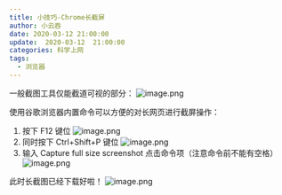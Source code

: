 ```yaml
---
title: 小技巧-Chrome长截屏
author: 小云吞
date: 2020-03-12 21:00:00
update:  2020-03-12  21:00:00
categories: 科学上网
tags: 
  - 浏览器
---
```


一般截图工具仅能截道可视的部分：
![image.png](Screenshot1.png)

使用谷歌浏览器内置命令可以方便的对长网页进行截屏操作：

1. 按下 F12 键位 
![image.png](Screenshot2.png)
2. 同时按下 Ctrl+Shift+P 键位 
![image.png](Screenshot3.png)
3. 输入 Capture full size screenshot 点击命令项（注意命令前不能有空格）
![image.png](Screenshot4.png)

此时长截图已经下载好啦！
![image.png](Screenshotfull.png)

